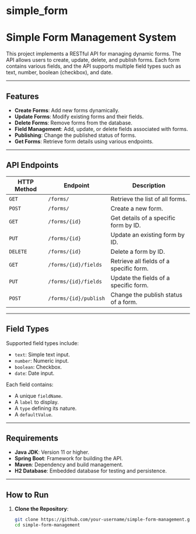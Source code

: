 # simple_form

# Simple Form Management System

This project implements a RESTful API for managing dynamic forms. The API allows users to create, update, delete, and publish forms. Each form contains various fields, and the API supports multiple field types such as text, number, boolean (checkbox), and date.

---

## Features

- **Create Forms**: Add new forms dynamically.
- **Update Forms**: Modify existing forms and their fields.
- **Delete Forms**: Remove forms from the database.
- **Field Management**: Add, update, or delete fields associated with forms.
- **Publishing**: Change the published status of forms.
- **Get Forms**: Retrieve form details using various endpoints.

---

## API Endpoints

| HTTP Method | Endpoint                  | Description                                     |
|-------------|---------------------------|-------------------------------------------------|
| `GET`       | `/forms/`                 | Retrieve the list of all forms.                |
| `POST`      | `/forms/`                 | Create a new form.                             |
| `GET`       | `/forms/{id}`             | Get details of a specific form by ID.          |
| `PUT`       | `/forms/{id}`             | Update an existing form by ID.                 |
| `DELETE`    | `/forms/{id}`             | Delete a form by ID.                           |
| `GET`       | `/forms/{id}/fields`      | Retrieve all fields of a specific form.        |
| `PUT`       | `/forms/{id}/fields`      | Update the fields of a specific form.          |
| `POST`      | `/forms/{id}/publish`     | Change the publish status of a form.           |

---

## Field Types

Supported field types include:
- `text`: Simple text input.
- `number`: Numeric input.
- `boolean`: Checkbox.
- `date`: Date input.

Each field contains:
- A unique `fieldName`.
- A `label` to display.
- A `type` defining its nature.
- A `defaultValue`.

---

## Requirements

- **Java JDK**: Version 11 or higher.
- **Spring Boot**: Framework for building the API.
- **Maven**: Dependency and build management.
- **H2 Database**: Embedded database for testing and persistence.

---

## How to Run

1. **Clone the Repository**:
   ```bash
   git clone https://github.com/your-username/simple-form-management.git
   cd simple-form-management
